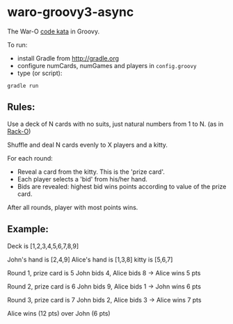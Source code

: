 
waro-groovy3-async
===========

The War-O [code kata](https://en.wikipedia.org/wiki/Kata_(programming)) in Groovy.

To run:

* install Gradle from http://gradle.org
* configure numCards, numGames and players in `config.groovy`
* type (or script): 
```
gradle run
```

Rules:
---------

Use a deck of N cards with no suits, just natural numbers from 1 to N.
(as in [Rack-O](http://en.wikipedia.org/wiki/Rack-O))

Shuffle and deal N cards evenly to X players and a kitty.

For each round:
- Reveal a card from the kitty. This is the 'prize card'.
- Each player selects a 'bid' from his/her hand.
- Bids are revealed: highest bid wins points according to value of the prize card.

After all rounds, player with most points wins.

Example:
---------

Deck is [1,2,3,4,5,6,7,8,9]

John's hand is [2,4,9]
Alice's hand is [1,3,8]
kitty is [5,6,7]

Round 1, prize card is 5
John bids 4, Alice bids 8 -> Alice wins 5 pts

Round 2, prize card is 6
John bids 9, Alice bids 1 -> John wins 6 pts

Round 3, prize card is 7
John bids 2, Alice bids 3 -> Alice wins 7 pts

Alice wins (12 pts) over John (6 pts)

